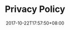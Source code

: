 ---
title: "Privacy Policy"
date: 2017-10-22T17:57:50+08:00
thumbnail: "path/thumbnail.jpg"
static_page: false
draft: true
---